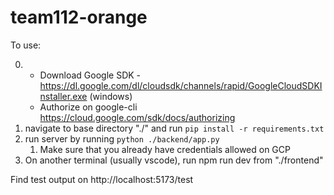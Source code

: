 # team112-orange


To use:

0.
   - Download Google SDK - https://dl.google.com/dl/cloudsdk/channels/rapid/GoogleCloudSDKInstaller.exe (windows)
   - Authorize on google-cli https://cloud.google.com/sdk/docs/authorizing
2. navigate to base directory "./" and run `pip install -r requirements.txt` 
3. run server by running `python ./backend/app.py`
   1. Make sure that you already have credentials allowed on GCP
4. On another terminal (usually vscode), run npm run dev from "./frontend"

Find test output on http://localhost:5173/test

